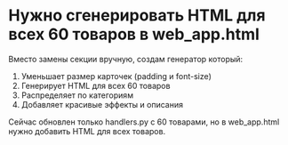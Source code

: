 # Нужно сгенерировать HTML для всех 60 товаров в web_app.html

Вместо замены секции вручную, создам генератор который:
1. Уменьшает размер карточек (padding и font-size)
2. Генерирует HTML для всех 60 товаров
3. Распределяет по категориям
4. Добавляет красивые эффекты и описания

Сейчас обновлен только handlers.py с 60 товарами, но в web_app.html нужно добавить HTML для всех товаров.


